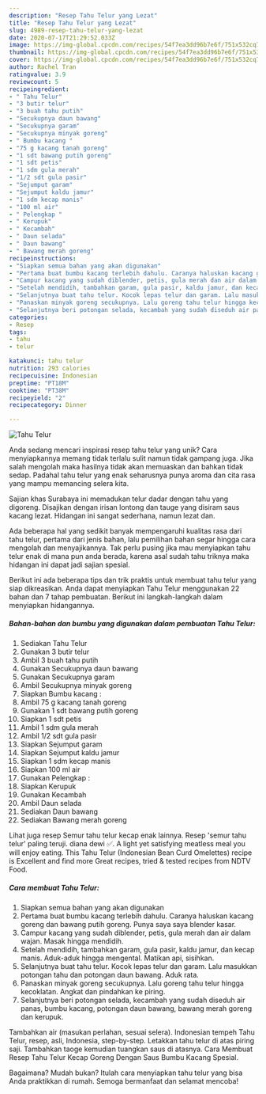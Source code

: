 ```yaml
---
description: "Resep Tahu Telur yang Lezat"
title: "Resep Tahu Telur yang Lezat"
slug: 4989-resep-tahu-telur-yang-lezat
date: 2020-07-17T21:29:52.033Z
image: https://img-global.cpcdn.com/recipes/54f7ea3dd96b7e6f/751x532cq70/tahu-telur-foto-resep-utama.jpg
thumbnail: https://img-global.cpcdn.com/recipes/54f7ea3dd96b7e6f/751x532cq70/tahu-telur-foto-resep-utama.jpg
cover: https://img-global.cpcdn.com/recipes/54f7ea3dd96b7e6f/751x532cq70/tahu-telur-foto-resep-utama.jpg
author: Rachel Tran
ratingvalue: 3.9
reviewcount: 5
recipeingredient:
- " Tahu Telur"
- "3 butir telur"
- "3 buah tahu putih"
- "Secukupnya daun bawang"
- "Secukupnya garam"
- "Secukupnya minyak goreng"
- " Bumbu kacang "
- "75 g kacang tanah goreng"
- "1 sdt bawang putih goreng"
- "1 sdt petis"
- "1 sdm gula merah"
- "1/2 sdt gula pasir"
- "Sejumput garam"
- "Sejumput kaldu jamur"
- "1 sdm kecap manis"
- "100 ml air"
- " Pelengkap "
- " Kerupuk"
- " Kecambah"
- " Daun selada"
- " Daun bawang"
- " Bawang merah goreng"
recipeinstructions:
- "Siapkan semua bahan yang akan digunakan"
- "Pertama buat bumbu kacang terlebih dahulu. Caranya haluskan kacang goreng dan bawang putih goreng. Punya saya saya blender kasar."
- "Campur kacang yang sudah diblender, petis, gula merah dan air dalam wajan. Masak hingga mendidih."
- "Setelah mendidih, tambahkan garam, gula pasir, kaldu jamur, dan kecap manis. Aduk-aduk hingga mengental. Matikan api, sisihkan."
- "Selanjutnya buat tahu telur. Kocok lepas telur dan garam. Lalu masukkan potongan tahu dan potongan daun bawang. Aduk rata."
- "Panaskan minyak goreng secukupnya. Lalu goreng tahu telur hingga kecoklatan. Angkat dan pindahkan ke piring."
- "Selanjutnya beri potongan selada, kecambah yang sudah diseduh air panas, bumbu kacang, potongan daun bawang, bawang merah goreng dan kerupuk."
categories:
- Resep
tags:
- tahu
- telur

katakunci: tahu telur 
nutrition: 293 calories
recipecuisine: Indonesian
preptime: "PT18M"
cooktime: "PT38M"
recipeyield: "2"
recipecategory: Dinner

---
```



![Tahu Telur](https://img-global.cpcdn.com/recipes/54f7ea3dd96b7e6f/751x532cq70/tahu-telur-foto-resep-utama.jpg)

Anda sedang mencari inspirasi resep tahu telur yang unik? Cara menyiapkannya memang tidak terlalu sulit namun tidak gampang juga. Jika salah mengolah maka hasilnya tidak akan memuaskan dan bahkan tidak sedap. Padahal tahu telur yang enak seharusnya punya aroma dan cita rasa yang mampu memancing selera kita.

Sajian khas Surabaya ini memadukan telur dadar dengan tahu yang digoreng. Disajikan dengan irisan lontong dan tauge yang disiram saus kacang lezat. Hidangan ini sangat sederhana, namun lezat dan.

Ada beberapa hal yang sedikit banyak mempengaruhi kualitas rasa dari tahu telur, pertama dari jenis bahan, lalu pemilihan bahan segar hingga cara mengolah dan menyajikannya. Tak perlu pusing jika mau menyiapkan tahu telur enak di mana pun anda berada, karena asal sudah tahu triknya maka hidangan ini dapat jadi sajian spesial.


Berikut ini ada beberapa tips dan trik praktis untuk membuat tahu telur yang siap dikreasikan. Anda dapat menyiapkan Tahu Telur menggunakan 22 bahan dan 7 tahap pembuatan. Berikut ini langkah-langkah dalam menyiapkan hidangannya.

<!--inarticleads1-->

##### Bahan-bahan dan bumbu yang digunakan dalam pembuatan Tahu Telur:

1. Sediakan  Tahu Telur
1. Gunakan 3 butir telur
1. Ambil 3 buah tahu putih
1. Gunakan Secukupnya daun bawang
1. Gunakan Secukupnya garam
1. Ambil Secukupnya minyak goreng
1. Siapkan  Bumbu kacang :
1. Ambil 75 g kacang tanah goreng
1. Gunakan 1 sdt bawang putih goreng
1. Siapkan 1 sdt petis
1. Ambil 1 sdm gula merah
1. Ambil 1/2 sdt gula pasir
1. Siapkan Sejumput garam
1. Siapkan Sejumput kaldu jamur
1. Siapkan 1 sdm kecap manis
1. Siapkan 100 ml air
1. Gunakan  Pelengkap :
1. Siapkan  Kerupuk
1. Gunakan  Kecambah
1. Ambil  Daun selada
1. Sediakan  Daun bawang
1. Sediakan  Bawang merah goreng


Lihat juga resep Semur tahu telur kecap enak lainnya. Resep &#39;semur tahu telur&#39; paling teruji. diana dewi ✅. A light yet satisfying meatless meal you will enjoy eating. This Tahu Telur (Indonesian Bean Curd Omelettes) recipe is Excellent and find more Great recipes, tried &amp; tested recipes from NDTV Food. 

<!--inarticleads2-->

##### Cara membuat Tahu Telur:

1. Siapkan semua bahan yang akan digunakan
1. Pertama buat bumbu kacang terlebih dahulu. Caranya haluskan kacang goreng dan bawang putih goreng. Punya saya saya blender kasar.
1. Campur kacang yang sudah diblender, petis, gula merah dan air dalam wajan. Masak hingga mendidih.
1. Setelah mendidih, tambahkan garam, gula pasir, kaldu jamur, dan kecap manis. Aduk-aduk hingga mengental. Matikan api, sisihkan.
1. Selanjutnya buat tahu telur. Kocok lepas telur dan garam. Lalu masukkan potongan tahu dan potongan daun bawang. Aduk rata.
1. Panaskan minyak goreng secukupnya. Lalu goreng tahu telur hingga kecoklatan. Angkat dan pindahkan ke piring.
1. Selanjutnya beri potongan selada, kecambah yang sudah diseduh air panas, bumbu kacang, potongan daun bawang, bawang merah goreng dan kerupuk.


Tambahkan air (masukan perlahan, sesuai selera). Indonesian tempeh Tahu Telur, resep, asli, Indonesia, step-by-step. Letakkan tahu telur di atas piring saji. Tambahkan taoge kemudian tuangkan saus di atasnya. Cara Membuat Resep Tahu Telur Kecap Goreng Dengan Saus Bumbu Kacang Spesial. 

Bagaimana? Mudah bukan? Itulah cara menyiapkan tahu telur yang bisa Anda praktikkan di rumah. Semoga bermanfaat dan selamat mencoba!
